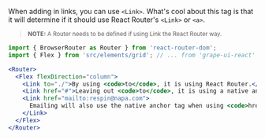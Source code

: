 When adding in links, you can use `<Link>`. What's cool about this tag is that it will determine if it should use React Router's `<Link>` or `<a>`.

> <small>**NOTE:** A Router needs to be defined if using Link the React Router way.</small>

```jsx in Markdown
import { BrowserRouter as Router } from 'react-router-dom';
import { Flex } from 'src/elements/grid'; // ... from 'grape-ui-react'

<Router>
  <Flex flexDirection="column">
    <Link to="./">By using <code>to</code>, it is using React Router.</Link>
    <Link href="#">Leaving out <code>to</code>, it is using a native anchor tag.</Link>
    <Link href="mailto:respin@napa.com">
      Emailing will also use the native anchor tag when using <code>href=&quot;mailto:emailaddress@grape-ui.com&quot;</code>.
    </Link>
  </Flex>
</Router>
```